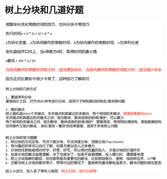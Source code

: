 # 树上分块和几道好题

![image](./images/分块卡常技巧.png)

![image](./images/树上分块的几种方式.png)

![image](./images/树上分块的学习提醒.png)
